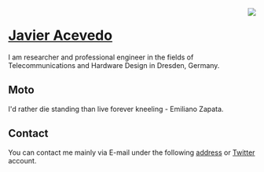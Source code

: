 <img align="right" src="https://github-readme-stats.vercel.app/api?username=jracevedob&count_private=true&include_all_commits=true"/>

# [Javier Acevedo](https://jracevedob.github.io) 

I am researcher and professional engineer in the fields of Telecommunications and Hardware Design in Dresden, Germany. 

## Moto

I'd rather die standing than live forever kneeling - Emiliano Zapata.


## Contact

You can contact me mainly via E-mail under the following [address](mailto:jracevedob@gmail.com) or [Twitter](https://twitter.com/enkontexter) account.


